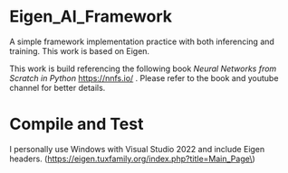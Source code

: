 # Eigen_AI_Framework
A simple framework implementation practice with both inferencing and training. This work is based on Eigen.

This work is build referencing the following book *Neural Networks from Scratch in Python* https://nnfs.io/ . Please refer to the book and youtube channel for better details.

# Compile and Test
I personally use Windows with Visual Studio 2022 and include Eigen headers. \(https://eigen.tuxfamily.org/index.php?title=Main_Page\)
